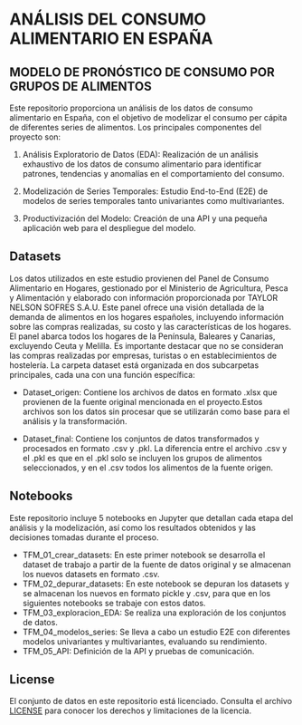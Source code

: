 # ANÁLISIS DEL CONSUMO ALIMENTARIO EN ESPAÑA 
## MODELO DE PRONÓSTICO DE CONSUMO POR GRUPOS DE ALIMENTOS
Este repositorio proporciona un análisis de los datos de consumo alimentario en España, con el objetivo de modelizar el consumo per cápita de diferentes series de alimentos. Los principales componentes del proyecto son:

1. Análisis Exploratorio de Datos (EDA):
Realización de un análisis exhaustivo de los datos de consumo alimentario para identificar patrones, tendencias y anomalías en el comportamiento del consumo.

2. Modelización de Series Temporales:
Estudio End-to-End (E2E) de modelos de series temporales tanto univariantes como multivariantes.

3. Productivización del Modelo:
Creación de una API y una pequeña aplicación web para el despliegue del modelo.

## Datasets
Los datos utilizados en este estudio provienen del Panel de Consumo Alimentario en Hogares, gestionado por el Ministerio de Agricultura, Pesca y Alimentación y elaborado con información proporcionada por TAYLOR NELSON SOFRES S.A.U. Este panel ofrece una visión detallada de la demanda de alimentos en los hogares españoles, incluyendo información sobre las compras realizadas, su costo y las características de los hogares. El panel abarca todos los hogares de la Península, Baleares y Canarias, excluyendo Ceuta y Melilla. Es importante destacar que no se consideran las compras realizadas por empresas, turistas o en establecimientos de hostelería.
La carpeta dataset está organizada en dos subcarpetas principales, cada una con una función específica:

- Dataset_origen:
Contiene los archivos de datos en formato .xlsx que provienen de la fuente original mencionada en el proyecto.Estos archivos son los datos sin procesar que se utilizarán como base para el análisis y la transformación.

- Dataset_final:
Contiene los conjuntos de datos transformados y procesados en formato .csv y .pkl. La diferencia entre el archivo .csv y el .pkl es que en el .pkl solo se incluyen los grupos de alimentos seleccionados, y en el .csv todos los alimentos de la fuente origen. 

## Notebooks
Este repositorio incluye 5 notebooks en Jupyter que detallan cada etapa del análisis y la modelización, así como los resultados obtenidos y las decisiones tomadas durante el proceso.
- TFM_01_crear_datasets: En este primer notebook se desarrolla el dataset de trabajo a partir de la fuente de datos original y se almacenan los nuevos datasets en formato .csv.
- TFM_02_depurar_datasets: En este notebook se depuran los datasets y se almacenan los nuevos en formato pickle y .csv, para que en los siguientes notebooks se trabaje con estos datos.
- TFM_03_exploracion_EDA: Se realiza una exploración de los conjuntos de datos.
- TFM_04_modelos_series: Se lleva a cabo un estudio E2E con diferentes modelos univariantes y multivariantes, evaluando su rendimiento.
- TFM_05_API: Definición de la API y pruebas de comunicación.

## License
El conjunto de datos en este repositorio está licenciado. Consulta el archivo [LICENSE](LICENSE.md) para conocer los derechos y limitaciones de la licencia.

